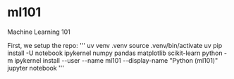 # ml101

Machine Learning 101


First, we setup the repo:
'''
uv venv .venv
source .venv/bin/activate
uv pip install -U notebook ipykernel numpy pandas matplotlib scikit-learn
python -m ipykernel install --user --name ml101 --display-name "Python (ml101)"
jupyter notebook
'''

